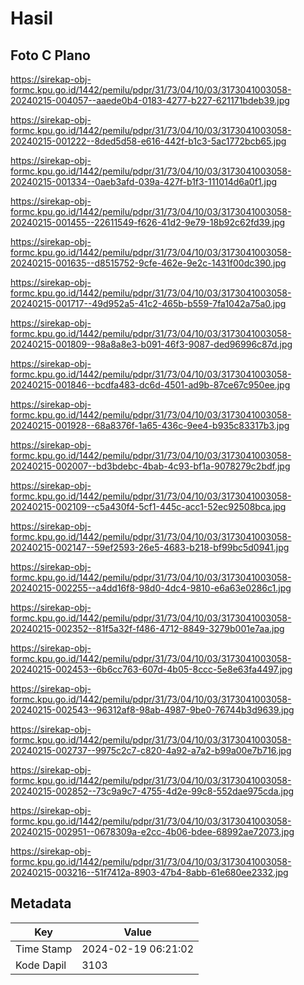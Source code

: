 # Hasil

## Foto C Plano

https://sirekap-obj-formc.kpu.go.id/1442/pemilu/pdpr/31/73/04/10/03/3173041003058-20240215-004057--aaede0b4-0183-4277-b227-621171bdeb39.jpg

https://sirekap-obj-formc.kpu.go.id/1442/pemilu/pdpr/31/73/04/10/03/3173041003058-20240215-001222--8ded5d58-e616-442f-b1c3-5ac1772bcb65.jpg

https://sirekap-obj-formc.kpu.go.id/1442/pemilu/pdpr/31/73/04/10/03/3173041003058-20240215-001334--0aeb3afd-039a-427f-b1f3-111014d6a0f1.jpg

https://sirekap-obj-formc.kpu.go.id/1442/pemilu/pdpr/31/73/04/10/03/3173041003058-20240215-001455--22611549-f626-41d2-9e79-18b92c62fd39.jpg

https://sirekap-obj-formc.kpu.go.id/1442/pemilu/pdpr/31/73/04/10/03/3173041003058-20240215-001635--d8515752-9cfe-462e-9e2c-1431f00dc390.jpg

https://sirekap-obj-formc.kpu.go.id/1442/pemilu/pdpr/31/73/04/10/03/3173041003058-20240215-001717--49d952a5-41c2-465b-b559-7fa1042a75a0.jpg

https://sirekap-obj-formc.kpu.go.id/1442/pemilu/pdpr/31/73/04/10/03/3173041003058-20240215-001809--98a8a8e3-b091-46f3-9087-ded96996c87d.jpg

https://sirekap-obj-formc.kpu.go.id/1442/pemilu/pdpr/31/73/04/10/03/3173041003058-20240215-001846--bcdfa483-dc6d-4501-ad9b-87ce67c950ee.jpg

https://sirekap-obj-formc.kpu.go.id/1442/pemilu/pdpr/31/73/04/10/03/3173041003058-20240215-001928--68a8376f-1a65-436c-9ee4-b935c83317b3.jpg

https://sirekap-obj-formc.kpu.go.id/1442/pemilu/pdpr/31/73/04/10/03/3173041003058-20240215-002007--bd3bdebc-4bab-4c93-bf1a-9078279c2bdf.jpg

https://sirekap-obj-formc.kpu.go.id/1442/pemilu/pdpr/31/73/04/10/03/3173041003058-20240215-002109--c5a430f4-5cf1-445c-acc1-52ec92508bca.jpg

https://sirekap-obj-formc.kpu.go.id/1442/pemilu/pdpr/31/73/04/10/03/3173041003058-20240215-002147--59ef2593-26e5-4683-b218-bf99bc5d0941.jpg

https://sirekap-obj-formc.kpu.go.id/1442/pemilu/pdpr/31/73/04/10/03/3173041003058-20240215-002255--a4dd16f8-98d0-4dc4-9810-e6a63e0286c1.jpg

https://sirekap-obj-formc.kpu.go.id/1442/pemilu/pdpr/31/73/04/10/03/3173041003058-20240215-002352--81f5a32f-f486-4712-8849-3279b001e7aa.jpg

https://sirekap-obj-formc.kpu.go.id/1442/pemilu/pdpr/31/73/04/10/03/3173041003058-20240215-002453--6b6cc763-607d-4b05-8ccc-5e8e63fa4497.jpg

https://sirekap-obj-formc.kpu.go.id/1442/pemilu/pdpr/31/73/04/10/03/3173041003058-20240215-002543--96312af8-98ab-4987-9be0-76744b3d9639.jpg

https://sirekap-obj-formc.kpu.go.id/1442/pemilu/pdpr/31/73/04/10/03/3173041003058-20240215-002737--9975c2c7-c820-4a92-a7a2-b99a00e7b716.jpg

https://sirekap-obj-formc.kpu.go.id/1442/pemilu/pdpr/31/73/04/10/03/3173041003058-20240215-002852--73c9a9c7-4755-4d2e-99c8-552dae975cda.jpg

https://sirekap-obj-formc.kpu.go.id/1442/pemilu/pdpr/31/73/04/10/03/3173041003058-20240215-002951--0678309a-e2cc-4b06-bdee-68992ae72073.jpg

https://sirekap-obj-formc.kpu.go.id/1442/pemilu/pdpr/31/73/04/10/03/3173041003058-20240215-003216--51f7412a-8903-47b4-8abb-61e680ee2332.jpg


## Metadata

| Key        | Value               |
| ---------- | ------------------- |
| Time Stamp | 2024-02-19 06:21:02 |
| Kode Dapil | 3103                |



